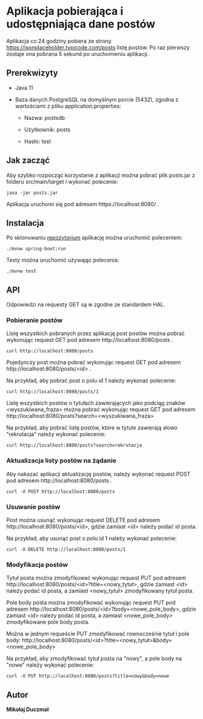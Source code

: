 # Aplikacja pobierająca i udostępniająca dane postów

Aplikacja co 24 godziny pobiera ze strony https://jsonplaceholder.typicode.com/posts listę postów.
Po raz pierwszy zostaje ona pobrana 5 sekund po uruchomieniu aplikacji.

## Prerekwizyty

* Java 11

* Baza danych PostgreSQL na domyślnym porcie (5432), zgodna z wartościami z pliku application.properties:

    * Nazwa: postsdb

    * Użytkownik: posts

    * Hasło: test


## Jak zacząć

Aby szybko rozpocząć korzystanie z aplikacji można pobrać plik posts.jar z folderu src/main/target i wykonać polecenie:

```
java -jar posts.jar
```

Aplikacja uruchomi się pod adresem https://localhost:8080/ .

## Instalacja

Po sklonowaniu [repozytorium](https://github.com/mduczmal/posts) aplikację można uruchomić poleceniem:
```
./mvnw spring-boot:run
```
Testy można uruchomić używając polecenia:
```
./mvnw test
```


## API

Odpowiedzi na requesty GET są w zgodne ze standardem HAL.

### Pobieranie postów
Listę wszystkich pobranych przez aplikację post postów można pobrać wykonując request GET pod adresem http://localhost:8080/posts .
```
curl http://localhost:8080/posts
```

Pojedynczy post można pobrać wykonując request GET pod adresem http://localhost:8080/posts/<id\> .

Na przykład, aby pobrać post o polu id 1 należy wykonać polecenie:
```
curl http://localhost:8080/posts/1
```

Listę wszystkich postów o tytułach zawierających jako podciąg znaków <wyszukiwana_fraza> można pobrać wykonując request GET pod adresem
http://localhost:8080/posts?search=<wyszukiwana_fraza>

Na przykład, aby pobrać listę postów, które w tytule zawierają słowo "rekrutacja" należy wykonać polecenie:
```
curl http://localhost:8080/posts?search=rekrutacja
```

### Aktualizacja listy postów na żądanie
Aby nakazać aplikacji aktualizację postów, należy wykonać request POST pod adresem http://localhost:8080/posts .
```
curl -X POST http://localhost:8080/posts
```

### Usuwanie postów
Post można usunąć wykonując request DELETE pod adresem http://localhost:8080/posts/<id\>, gdzie zamiast \<id\> należy podać id posta.

Na przykład, aby usunąć post o polu id 1 należy wykonać polecenie:
```
curl -X DELETE http://localhost:8080/posts/1
```

### Modyfikacja postów
Tytuł posta można zmodyfikować wykonując request PUT pod adresem http://localhost:8080/posts/<id\>?title=<nowy_tytuł>, 
gdzie zamiast \<id\> należy podać id posta, a zamiast <nowy_tytuł> zmodyfikowany tytuł posta.

Pole body posta można zmodyfikować wykonując request PUT pod adresem http://localhost:8080/posts/<id\>?body=<nowe_pole_body>, 
gdzie zamiast \<id\> należy podać id posta, a zamiast <nowe_pole_body> zmodyfikowane pole body posta.

Można w jednym requeście PUT zmodyfikować równocześnie tytuł i pole body:
http://localhost:8080/posts/<id\>?title=<nowy_tytuł>&body=<nowe_pole_body>

Na przykład, aby zmodyfikować tytuł posta na "nowy", a pole body na "nowe" należy wykonać polecenie:
```
curl -X PUT http://localhost:8080/posts?title=nowy&body=nowe
```

## Autor

**Mikołaj Duczmal**

